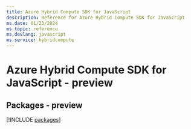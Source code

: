 ```yaml
---
title: Azure Hybrid Compute SDK for JavaScript
description: Reference for Azure Hybrid Compute SDK for JavaScript
ms.date: 01/23/2024
ms.topic: reference
ms.devlang: javascript
ms.service: hybridcompute
---
```

# Azure Hybrid Compute SDK for JavaScript - preview
## Packages - preview
[!INCLUDE [packages](hybrid-compute-index.md)]